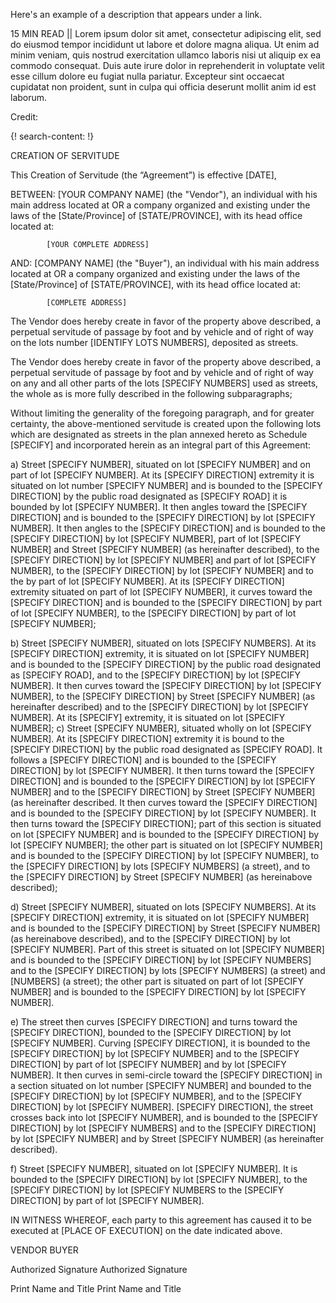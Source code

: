 Here's an example of a description that appears under a link.

15 MIN READ || Lorem ipsum dolor sit amet, consectetur adipiscing elit, sed do eiusmod tempor incididunt ut labore et dolore magna aliqua. Ut enim ad minim veniam, quis nostrud exercitation ullamco laboris nisi ut aliquip ex ea commodo consequat. Duis aute irure dolor in reprehenderit in voluptate velit esse cillum dolore eu fugiat nulla pariatur. Excepteur sint occaecat cupidatat non proident, sunt in culpa qui officia deserunt mollit anim id est laborum.

Credit: []()

{! search-content: !}

CREATION OF SERVITUDE



This Creation of Servitude (the “Agreement”) is effective [DATE],


BETWEEN:	[YOUR COMPANY NAME] (the "Vendor"), an individual with his main address located at OR a company organized and existing under the laws of the [State/Province] of [STATE/PROVINCE], with its head office located at:

			[YOUR COMPLETE ADDRESS]


AND:	[COMPANY NAME] (the "Buyer"), an individual with his main address located at OR a company organized and existing under the laws of the [State/Province] of [STATE/PROVINCE], with its head office located at:

			[COMPLETE ADDRESS]


The Vendor does hereby create in favor of the property above described, a perpetual servitude of passage by foot and by vehicle and of right of way on the lots number [IDENTIFY LOTS NUMBERS], deposited as streets.

The Vendor does hereby create in favor of the property above described, a perpetual servitude of passage by foot and by vehicle and of right of way on any and all other parts of the lots [SPECIFY NUMBERS] used as streets, the whole as is more fully described in the following subparagraphs;

Without limiting the generality of the foregoing paragraph, and for greater certainty, the above-mentioned servitude is created upon the following lots which are designated as streets in the plan annexed hereto as Schedule [SPECIFY] and incorporated herein as an integral part of this Agreement:

a)	Street [SPECIFY NUMBER], situated on lot [SPECIFY NUMBER] and on part of lot [SPECIFY NUMBER]. At its [SPECIFY DIRECTION] extremity it is situated on lot number [SPECIFY NUMBER] and is bounded to the [SPECIFY DIRECTION] by the public road designated as [SPECIFY ROAD] it is bounded by lot [SPECIFY NUMBER]. It then angles toward the [SPECIFY DIRECTION] and is bounded to the [SPECIFY DIRECTION] by lot [SPECIFY NUMBER]. It then angles to the [SPECIFY DIRECTION] and is bounded to the [SPECIFY DIRECTION] by lot [SPECIFY NUMBER], part of lot [SPECIFY NUMBER] and Street [SPECIFY NUMBER] (as hereinafter described), to the [SPECIFY DIRECTION] by lot [SPECIFY NUMBER] and part of lot [SPECIFY NUMBER], to the [SPECIFY DIRECTION] by lot [SPECIFY NUMBER] and to the by part of lot [SPECIFY NUMBER]. At its [SPECIFY DIRECTION] extremity situated on part of lot [SPECIFY NUMBER], it curves toward the [SPECIFY DIRECTION] and is bounded to the [SPECIFY DIRECTION] by part of lot [SPECIFY NUMBER], to the [SPECIFY DIRECTION] by part of lot [SPECIFY NUMBER];


b)	Street [SPECIFY NUMBER], situated on lots [SPECIFY NUMBERS]. At its [SPECIFY DIRECTION] extremity, it is situated on lot [SPECIFY NUMBER] and is bounded to the [SPECIFY DIRECTION] by the public road designated as [SPECIFY ROAD], and to the [SPECIFY DIRECTION] by lot [SPECIFY NUMBER]. It then curves toward the [SPECIFY DIRECTION] by lot [SPECIFY NUMBER], to the [SPECIFY DIRECTION] by Street [SPECIFY NUMBER] (as hereinafter described) and to the [SPECIFY DIRECTION] by lot [SPECIFY NUMBER]. At its [SPECIFY] extremity, it is situated on lot [SPECIFY NUMBER];
c)	Street [SPECIFY NUMBER], situated wholly on lot [SPECIFY NUMBER]. At its [SPECIFY DIRECTION] extremity it is bound to the [SPECIFY DIRECTION] by the public road designated as [SPECIFY ROAD]. It follows a [SPECIFY DIRECTION] and is bounded to the [SPECIFY DIRECTION] by lot [SPECIFY NUMBER]. It then turns toward the [SPECIFY DIRECTION] and is bounded to the [SPECIFY DIRECTION] by lot [SPECIFY NUMBER] and to the [SPECIFY DIRECTION] by Street [SPECIFY NUMBER] (as hereinafter described. It then curves toward the [SPECIFY DIRECTION] and is bounded to the [SPECIFY DIRECTION] by lot [SPECIFY NUMBER]. It then turns toward the [SPECIFY DIRECTION]; part of this section is situated on lot [SPECIFY NUMBER] and is bounded to the [SPECIFY DIRECTION] by lot [SPECIFY NUMBER]; the other part is situated on lot [SPECIFY NUMBER] and is bounded to the [SPECIFY DIRECTION] by lot [SPECIFY NUMBER], to the [SPECIFY DIRECTION] by lots [SPECIFY NUMBERS] (a street), and to the [SPECIFY DIRECTION] by Street [SPECIFY NUMBER] (as hereinabove described);

d)	Street [SPECIFY NUMBER], situated on lots [SPECIFY NUMBERS]. At its [SPECIFY DIRECTION] extremity, it is situated on lot [SPECIFY NUMBER] and is bounded to the [SPECIFY DIRECTION] by Street [SPECIFY NUMBER] (as hereinabove described), and to the [SPECIFY DIRECTION] by lot [SPECIFY NUMBER]. Part of this street is situated on lot [SPECIFY NUMBER] and is bounded to the [SPECIFY DIRECTION] by lot [SPECIFY NUMBERS] and to the [SPECIFY DIRECTION] by lots [SPECIFY NUMBERS] (a street) and [NUMBERS] (a street); the other part is situated on part of lot [SPECIFY NUMBER] and is bounded to the [SPECIFY DIRECTION] by lot [SPECIFY NUMBER]. 

e)	The street then curves [SPECIFY DIRECTION] and turns toward the [SPECIFY DIRECTION], bounded to the [SPECIFY DIRECTION] by lot [SPECIFY NUMBER]. Curving [SPECIFY DIRECTION], it is bounded to the [SPECIFY DIRECTION] by lot [SPECIFY NUMBER] and to the [SPECIFY DIRECTION] by part of lot [SPECIFY NUMBER] and by lot [SPECIFY NUMBER]. It then curves in semi-circle toward the [SPECIFY DIRECTION] in a section situated on lot number [SPECIFY NUMBER] and bounded to the [SPECIFY DIRECTION] by lot [SPECIFY NUMBER], and to the [SPECIFY DIRECTION] by lot [SPECIFY NUMBER]. [SPECIFY DIRECTION], the street crosses back into lot [SPECIFY NUMBER], and is bounded to the [SPECIFY DIRECTION] by lot [SPECIFY NUMBERS] and to the [SPECIFY DIRECTION] by lot [SPECIFY NUMBER] and by Street [SPECIFY NUMBER] (as hereinafter described).

f)	Street [SPECIFY NUMBER], situated on lot [SPECIFY NUMBER]. It is bounded to the [SPECIFY DIRECTION] by lot [SPECIFY NUMBER], to the [SPECIFY DIRECTION] by lot [SPECIFY NUMBERS to the [SPECIFY DIRECTION] by part of lot [SPECIFY NUMBER].


IN WITNESS WHEREOF, each party to this agreement has caused it to be executed at [PLACE OF EXECUTION] on the date indicated above.


VENDOR						BUYER



													
Authorized Signature					Authorized Signature


													
Print Name and Title					Print Name and Title



